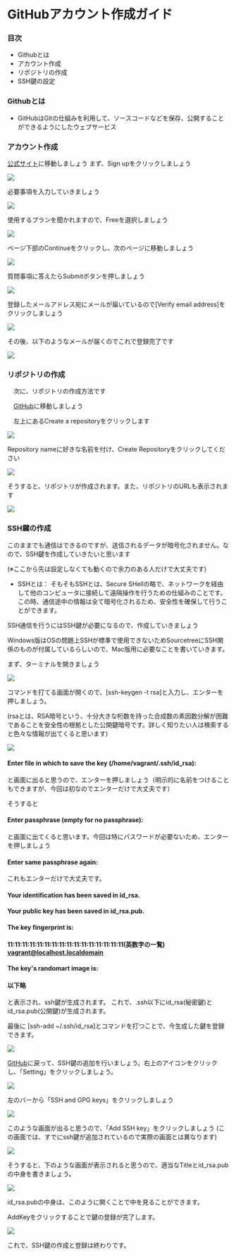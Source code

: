 # GitHubアカウント作成ガイド

### 目次
 - Githubとは
 - アカウント作成
 - リポジトリの作成
 - SSH鍵の設定

### Githubとは
 - GitHubはGitの仕組みを利用して、ソースコードなどを保存、公開することができるようにしたウェブサービス

### アカウント作成
 [公式サイト](https://github.com)に移動しましょう
 まず、Sign upをクリックしましょう

 ![](https://minoeru.github.io/markdown/images/github/g_1.png)

 必要事項を入力していきましょう

 ![](https://minoeru.github.io/markdown/images/github/g_2.png)

 使用するプランを聞かれますので、Freeを選択しましょう

 ![](https://minoeru.github.io/markdown/images/github/g_3.png)

 ページ下部のContinueをクリックし、次のページに移動しましょう

 ![](https://minoeru.github.io/markdown/images/github/g_4.png)

 質問事項に答えたらSubmitボタンを押しましょう

 ![](https://minoeru.github.io/markdown/images/github/g_5.png)

 登録したメールアドレス宛にメールが届いているので[Verify email address]をクリックしましょう

 ![](https://minoeru.github.io/markdown/images/github/g_6.png)

 その後、以下のようなメールが届くのでこれで登録完了です

 ![](https://minoeru.github.io/markdown/images/github/g_7.png)

### リポジトリの作成
　次に、リポジトリの作成方法です

　[GitHub](https://github.com)に移動しましょう

　左上にあるCreate a repositoryをクリックします

 ![](https://minoeru.github.io/markdown/images/github/g_8.png)

 Repository nameに好きな名前を付け、Create Repositoryをクリックしてください

 ![](https://minoeru.github.io/markdown/images/github/g_9.png)

 そうすると、リポジトリが作成されます。また、リポジトリのURLも表示されます

 ![](https://minoeru.github.io/markdown/images/github/g_10.png)

### SSH鍵の作成
 このままでも通信はできるのですが、送信されるデータが暗号化されません。なので、SSH鍵を作成していきたいと思います

 (※ここから先は設定しなくても動くので余力のある人だけで大丈夫です)

 - SSHとは：
 そもそもSSHとは、Secure SHellの略で、ネットワークを経由して他のコンピュータに接続して遠隔操作を行うための仕組みのことです。この時、通信途中の情報は全て暗号化されるため、安全性を確保して行うことができます。

 SSH通信を行うにはSSH鍵が必要になるので、作成していきましょう

 Windows版はOSの問題上SSHが標準で使用できないためSourcetreeにSSH関係のものが付属しているらしいので、Mac版用に必要なことを書いていきます。


 まず、ターミナルを開きましょう

 ![](https://minoeru.github.io/markdown/images/github/g_11.png)

 コマンドを打てる画面が開くので、[ssh-keygen -t rsa]と入力し、エンターを押しましょう。

 (rsaとは、RSA暗号という、十分大きな桁数を持った合成数の素因数分解が困難であることを安全性の根拠とした公開鍵暗号です。詳しく知りたい人は検索すると色々な情報が出てくると思います)

 ![](https://minoeru.github.io/markdown/images/github/g_12.png)

#### Enter file in which to save the key (/home/vagrant/.ssh/id_rsa):
 と画面に出ると思うので、エンターを押しましょう（明示的に名前をつけることもできますが、今回は初なのでエンターだけで大丈夫です）

 そうすると
#### Enter passphrase (empty for no passphrase):
 と画面に出てくると思います。今回は特にパスワードが必要ないため、エンターを押しましょう
#### Enter same passphrase again:
 これもエンターだけで大丈夫です。
#### Your identification has been saved in id_rsa.
#### Your public key has been saved in id_rsa.pub.
#### The key fingerprint is:
#### 11:11:11:11:11:11:11:11:11:11:11:11:11:11:11:11(英数字の一覧) vagrant@localhost.localdomain
#### The key's randomart image is:
#### 以下略
 と表示され、ssh鍵が生成されます。
 これで、.ssh以下にid_rsa(秘密鍵)とid_rsa.pub(公開鍵)が生成されます。

 最後に
 [ssh-add ~/.ssh/id_rsa]とコマンドを打つことで、今生成した鍵を登録できます。

 ![](https://minoeru.github.io/markdown/images/github/g_13.png)

 [GitHub](https://github.com)に戻って、SSH鍵の追加を行いましょう。右上のアイコンをクリックし、「Setting」をクリックしましょう。

 ![](https://minoeru.github.io/markdown/images/github/g_14.png)

 左のバーから「SSH and GPG keys」をクリックしましょう

 ![](https://minoeru.github.io/markdown/images/github/g_15.png)

 このような画面が出ると思うので、「Add SSH key」をクリックしましょう
 (この画面では、すでにssh鍵が追加されているので実際の画面とは異なります)

 ![](https://minoeru.github.io/markdown/images/github/g_16.png)

 そうすると、下のような画面が表示されると思うので、適当なTitleとid_rsa.pubの中身を書きましょう。

 ![](https://minoeru.github.io/markdown/images/github/g_17.png)

 id_rsa.pubの中身は、このように開くことで中を見ることができます。

 AddKeyをクリックすることで鍵の登録が完了します。

 ![](https://minoeru.github.io/markdown/images/github/g_18.png)

 これで、SSH鍵の作成と登録は終わりです。

